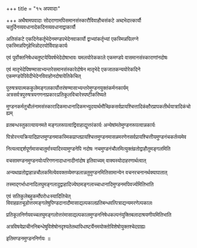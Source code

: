 +++
title = "१५ अपवादाः"

+++
अथैषामपवादाः सोदराणामपिसमानसंस्कारौविवाहौचसंकटे अब्दभेदात्कार्यौ चतुर्दिनव्यवधानादेकदिनव्यवधानाद्वाकार्यौ

अतिसंकटे एकदिनेकर्तृभेदेनमण्डपभेदेनवाकार्यो द्वाभ्यांकर्तृभ्यां एकस्मिन्नपिलग्ने एकस्मिन्नपिगृहेभिन्नोदरयोर्विवाहःकार्यः

एवं पूर्वोक्तनिषेधचतुष्टयेपिवर्षभेदेदोषाभावः यमलयोरेककाले एकमण्डपे वासमानसंस्काराणांनदोषः

एवं मातृभेदेपिषण्मासाभ्यन्तरेसमानसंस्कारेदोषेन मातृभेदे एकजातकन्ययोरेकदिने एकमण्डपेपिवेदीभेदेनविवाहोनदोषायेतिकेचित्

पुरुषत्रयात्मककुलेमङ्गलकार्योत्तरंषण्मासाभ्यन्तरेमुण्डनयुक्तंकर्मनकार्यम् अत्रसर्वत्रपुरुषत्रयगणनाप्रकारःप्रतिकूलविचारेस्पष्टीकरिष्यते

मुण्डनकर्मतुचौलंनामसंस्कारादिकमाधानादिकमभ्युदयार्थमौच्छिकसर्वप्रायश्चित्तादिकंक्षौरप्रापकतीर्थयात्रादिकंचोह्यम्

व्रतबन्धस्तुकात्यायनमते मङ्गलरूपत्वाद्विवाहाद्युत्तरंकार्यः अन्येषांमतेमुण्डनरूपत्वान्नकार्यः

पित्रोरन्त्यक्रियादिप्राप्तमुण्डनमाकस्मिकप्राप्तप्रायश्चित्तमुण्डनमासन्नमरणेनसर्वप्रायश्चित्तीयमुण्डनंचकर्तव्यमेव

नित्यत्वाद्दर्शपूर्णमासचातुर्मास्यादिस्यामुण्डनेपि नदोषः नचमुण्डनंचौलमित्युक्तंव्रतोद्वाहौतुमङ्गलमिति

वचसामण्डनमुण्डनयोःपरिगणनादाधानादीनांदोष इतिवाच्यम् वाक्यस्योदाहरणार्थत्वात्

अन्यथाव्रतोद्वाहान्नचौलकमित्येववक्तव्येमण्डलान्नतुमुण्डनमितिसामान्येन वचनरचनानर्थक्यापातात्

तस्माद्गर्भाधानादिलघुमङ्गलादुद्वाहादिज्येष्ठमङ्गलाच्चाधानादिमुण्डनमपिवर्ज्यमितिभाति

एवं सतिकुलेबहुकर्मोपरोधःस्यादितिचेत् विवाहव्रतचूडोत्तरमङ्गलेषुपिण्डदानादौमासाद्यल्पकालप्रतिबन्धवत्पित्राद्यन्यमरणेल्पकालः

प्रतिकूलनिर्णयवच्चलघुमङ्गलोत्तरंमासाद्यल्पकालमुण्डननिषेधकल्पनंयुक्तिबलादाश्रयणीयमितिभाति

अत्रविषयेप्राचीननिबन्धेषुविशेषोनदृश्यतेतथापिधाष्टर्येनमयोक्तोविशेषोयुक्तश्चेदग्राह्यः

इतिमण्डनमुण्डननिर्णयः ॥
